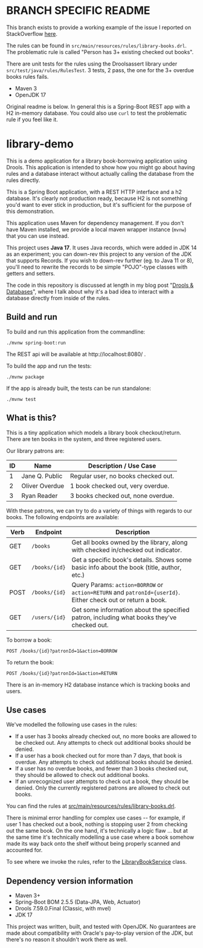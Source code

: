 # BRANCH SPECIFIC README

This branch exists to provide a working example of the issue I reported on StackOverflow 
[here](https://stackoverflow.com/questions/69332256/how-to-test-list-length-in-drools-7-59). 

The rules can be found in `src/main/resources/rules/library-books.drl`. The problematic rule is called "Person has 3+ 
existing checked out books".

There are unit tests for the rules using the Droolsassert library under `src/test/java/rules/RulesTest`. 3 tests, 2 
pass, the one for the 3+ overdue books rules fails. 

* Maven 3
* OpenJDK 17

Original readme is below. In general this is a Spring-Boot REST app with a H2 in-memory database. You could also use 
`curl` to test the problematic rule if you feel like it.

# library-demo

This is a demo application for a library book-borrowing application using Drools. This application is intended to show
how you might go about having rules and a database interact without actually calling the database from the rules 
directly.

This is a Spring Boot application, with a REST HTTP interface and a h2 database. It's clearly not production ready, 
because H2 is not something you'd want to ever stick in production, but it's sufficient for the purpose of this 
demonstration.

This application uses Maven for dependency management. If you don't have Maven installed, we provide a local maven 
wrapper instance (`mvnw`) that you can use instead.

This project uses **Java 17**. It uses Java records, which were added in JDK 14 as an experiment; you can down-rev this 
project to any version of the JDK that supports Records. If you wish to down-rev further (eg. to Java 11 or 8), you'll 
need to rewrite the records to be simple "POJO"-type classes with getters and setters.  

The code in this repository is discussed at length in my blog post 
"[Drools & Databases](https://dev.to/roddy/drools-databases-part-3-the-solution-3j8g)", where I talk about why it's a
bad idea to interact with a database directly from inside of the rules.

## Build and run

To build and run this application from the commandline:

```
./mvnw spring-boot:run
```

The REST api will be available at http://localhost:8080/ .

To build the app and run the tests:

```
./mvnw package
```

If the app is already built, the tests can be run standalone:

```
./mvnw test
```

## What is this?

This is a tiny application which models a library book checkout/return. There are ten books in the system, and three 
registered users.

Our library patrons are:

| ID | Name           | Description / Use Case              |
|----|----------------|-------------------------------------|
| 1  | Jane Q. Public | Regular user, no books checked out. |
| 2  | Oliver Overdue | 1 book checked out, very overdue.   |
| 3  | Ryan Reader    | 3 books checked out, none overdue.  |

With these patrons, we can try to do a variety of things with regards to our books. The following endpoints are 
available:

| Verb | Endpoint      | Description                                                                                                  |
|------|---------------|--------------------------------------------------------------------------------------------------------------|
| GET  | `/books`      | Get all books owned by the library, along with checked in/checked out indicator.                             |
| GET  | `/books/{id}` | Get a specific book's details. Shows some basic info about the book (title, author, etc.)                    |
| POST | `/books/{id}` | Query Params: `action=BORROW` or `action=RETURN` and `patronId={userId}`. Either check out or return a book. |
| GET  | `/users/{id}` | Get some information about the specified patron, including what books they've checked out.                   |

To borrow a book:
```
POST /books/{id}?patronId=1&action=BORROW
```

To return the book:
```
POST /books/{id}?patronId=1&action=RETURN
```

There is an in-memory H2 database instance which is tracking books and users.

## Use cases

We've modelled the following use cases in the rules:

* If a user has 3 books already checked out, no more books are allowed to be checked out. Any attempts to check out 
  additional books should be denied.
* If a user has a book checked out for more than 7 days, that book is overdue. Any attempts to check out additional 
  books should be denied.
* If a user has no overdue books, and fewer than 3 books checked out, they should be allowed to check out additional 
  books.
* If an unrecognized user attempts to check out a book, they should be denied. Only the currently registered patrons are
  allowed to check out books.

You can find the rules at [src/main/resources/rules/library-books.drl](./src/main/resources/rules/library-books.drl).

There is minimal error handling for complex use cases -- for example, if user 1 has checked out a book, nothing is 
stopping user 2 from checking out the same book. On the one hand, it's technically a logic flaw ... but at the same time
it's technically modelling a use case where a book somehow made its way back onto the shelf without being properly
scanned and accounted for.

To see where we invoke the rules, refer to the 
[LibraryBookService](./src/main/java/app/roddy/librarydemo/LibraryBookService.java) class.

## Dependency version information

* Maven 3+
* Spring-Boot BOM 2.5.5 (Data-JPA, Web, Actuator)
* Drools 7.59.0.Final (Classic, with mvel)
* JDK 17

This project was written, built, and tested with OpenJDK. No guarantees are made about compatibility with Oracle's 
pay-to-play version of the JDK, but there's no reason it shouldn't work there as well. 